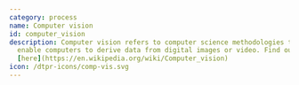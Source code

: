 ```yaml
---
category: process
name: Computer vision
id: computer_vision
description: Computer vision refers to computer science methodologies that
  enable computers to derive data from digital images or video. Find out more
  [here](https://en.wikipedia.org/wiki/Computer_vision)
icon: /dtpr-icons/comp-vis.svg
---
```

